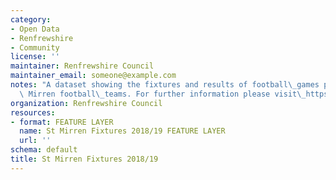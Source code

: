 ```yaml
---
category:
- Open Data
- Renfrewshire
- Community
license: ''
maintainer: Renfrewshire Council
maintainer_email: someone@example.com
notes: "A dataset showing the fixtures and results of football\_games played by St\
  \ Mirren football\_teams. For further information please visit\_https://www.stmirren.com/news/matchday/first-team-fixtures"
organization: Renfrewshire Council
resources:
- format: FEATURE LAYER
  name: St Mirren Fixtures 2018/19 FEATURE LAYER
  url: ''
schema: default
title: St Mirren Fixtures 2018/19
---
```

